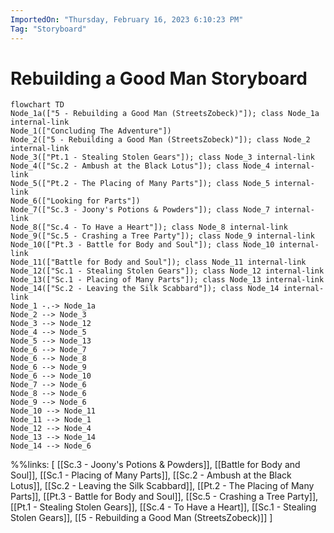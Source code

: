 ```yaml
---
ImportedOn: "Thursday, February 16, 2023 6:10:23 PM"
Tag: "Storyboard"
---
```

# Rebuilding a Good Man Storyboard
```mermaid
flowchart TD
Node_1a(["5 - Rebuilding a Good Man (StreetsZobeck)"]); class Node_1a internal-link
Node_1(["Concluding The Adventure"])
Node_2(["5 - Rebuilding a Good Man (StreetsZobeck)"]); class Node_2 internal-link
Node_3(["Pt.1 - Stealing Stolen Gears"]); class Node_3 internal-link
Node_4(["Sc.2 - Ambush at the Black Lotus"]); class Node_4 internal-link
Node_5(["Pt.2 - The Placing of Many Parts"]); class Node_5 internal-link
Node_6(["Looking for Parts"])
Node_7(["Sc.3 - Joony's Potions & Powders"]); class Node_7 internal-link
Node_8(["Sc.4 - To Have a Heart"]); class Node_8 internal-link
Node_9(["Sc.5 - Crashing a Tree Party"]); class Node_9 internal-link
Node_10(["Pt.3 - Battle for Body and Soul"]); class Node_10 internal-link
Node_11(["Battle for Body and Soul"]); class Node_11 internal-link
Node_12(["Sc.1 - Stealing Stolen Gears"]); class Node_12 internal-link
Node_13(["Sc.1 - Placing of Many Parts"]); class Node_13 internal-link
Node_14(["Sc.2 - Leaving the Silk Scabbard"]); class Node_14 internal-link
Node_1 -.-> Node_1a
Node_2 --> Node_3
Node_3 --> Node_12
Node_4 --> Node_5
Node_5 --> Node_13
Node_6 --> Node_7
Node_6 --> Node_8
Node_6 --> Node_9
Node_6 --> Node_10
Node_7 --> Node_6
Node_8 --> Node_6
Node_9 --> Node_6
Node_10 --> Node_11
Node_11 --> Node_1
Node_12 --> Node_4
Node_13 --> Node_14
Node_14 --> Node_6
```
%%links: [ [[Sc.3 - Joony's Potions & Powders]], [[Battle for Body and Soul]], [[Sc.1 - Placing of Many Parts]], [[Sc.2 - Ambush at the Black Lotus]], [[Sc.2 - Leaving the Silk Scabbard]], [[Pt.2 - The Placing of Many Parts]], [[Pt.3 - Battle for Body and Soul]], [[Sc.5 - Crashing a Tree Party]], [[Pt.1 - Stealing Stolen Gears]], [[Sc.4 - To Have a Heart]], [[Sc.1 - Stealing Stolen Gears]], [[5 - Rebuilding a Good Man (StreetsZobeck)]] ]
